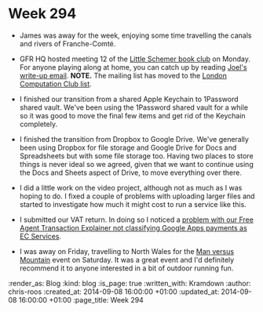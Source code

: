 Week 294
========

* James was away for the week, enjoying some time travelling the canals and rivers of Franche-Comté.

* GFR HQ hosted meeting 12 of the [Little Schemer book club][little-schemer-book-club] on Monday. For anyone playing along at home, you can catch up by reading [Joel's write-up email][little-schemer-meeting-12]. __NOTE.__ The mailing list has moved to the [London Computation Club list][london-computation-club-list].

* I finished our transition from a shared Apple Keychain to 1Password shared vault. We've been using the 1Password shared vault for a while so it was good to move the final few items and get rid of the Keychain completely.

* I finished the transition from Dropbox to Google Drive. We've generally been using Dropbox for file storage and Google Drive for Docs and Spreadsheets but with some file storage too. Having two places to store things is never ideal so we agreed, given that we want to continue using the Docs and Sheets aspect of Drive, to move everything over there.

* I did a little work on the video project, although not as much as I was hoping to do. I fixed a couple of problems with uploading larger files and started to investigate how much it might cost to run a service like this.

* I submitted our VAT return. In doing so I noticed a [problem with our Free Agent Transaction Explainer not classifying Google Apps payments as EC Services][fate-issue-36].

* I was away on Friday, travelling to North Wales for the [Man versus Mountain][mvm] event on Saturday. It was a great event and I'd definitely recommend it to anyone interested in a bit of outdoor running fun.

[fate-issue-36]: https://github.com/freerange/freeagent_transaction_explainer/issues/36
[little-schemer-book-club]: http://lanyrd.com/series/little-schemer-book-club/
[little-schemer-meeting-12]: https://groups.google.com/d/msg/london-computation-club/fvWvIApqjWI/3xY2zi0ej44J
[london-computation-club-list]: https://groups.google.com/forum/#!forum/london-computation-club
[mvm]: http://www.ratracemanvsmountain.com/

:render_as: Blog
:kind: blog
:is_page: true
:written_with: Kramdown
:author: chris-roos
:created_at: 2014-09-08 16:00:00 +01:00
:updated_at: 2014-09-08 16:00:00 +01:00
:page_title: Week 294
